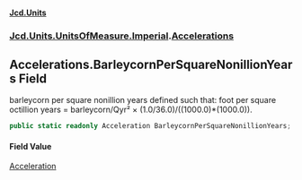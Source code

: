 #### [Jcd.Units](index 'index')
### [Jcd.Units.UnitsOfMeasure.Imperial](Jcd.Units.UnitsOfMeasure.Imperial 'Jcd.Units.UnitsOfMeasure.Imperial').[Accelerations](Accelerations 'Jcd.Units.UnitsOfMeasure.Imperial.Accelerations')

## Accelerations.BarleycornPerSquareNonillionYears Field

barleycorn per square nonillion years defined such that: foot per square octillion years = barleycorn/Qyr² ×
(1.0/36.0)/((1000.0)*(1000.0)).

```csharp
public static readonly Acceleration BarleycornPerSquareNonillionYears;
```

#### Field Value
[Acceleration](Acceleration 'Jcd.Units.UnitTypes.Acceleration')